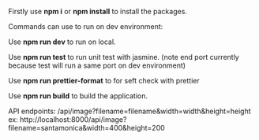 Firstly use **npm i** or **npm install** to install the packages.

Commands can use to run on dev environment:

Use **npm run dev** to run on local.

Use **npm run test** to run unit test with jasmine. (note end port currently because test will run a same port on dev environment)

Use **npm run prettier-format** to for seft check with prettier

Use **npm run build** to build the application.

API endpoints:
/api/image?filename=filename&width=width&height=height
ex: http://localhost:8000/api/image?filename=santamonica&width=400&height=200
